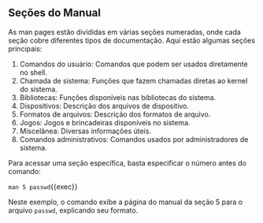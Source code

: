 ## Seções do Manual
As man pages estão divididas em várias seções numeradas, onde cada seção cobre diferentes tipos de documentação. Aqui estão algumas seções principais:

1. Comandos do usuário: Comandos que podem ser usados diretamente no shell.
2. Chamada de sistema: Funções que fazem chamadas diretas ao kernel do sistema.
3. Bibliotecas: Funções disponíveis nas bibliotecas do sistema.
4. Dispositivos: Descrição dos arquivos de dispositivo.
5. Formatos de arquivos: Descrição dos formatos de arquivo.
6. Jogos: Jogos e brincadeiras disponíveis no sistema.
7. Miscelânea: Diversas informações úteis.
8. Comandos administrativos: Comandos usados por administradores de sistema.

Para acessar uma seção específica, basta especificar o número antes do comando:

`man 5 passwd`{{exec}}

Neste exemplo, o comando exibe a página do manual da seção 5 para o arquivo `passwd`, explicando seu formato.